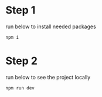 # Step 1
run below to install needed packages
```js client
npm i
```

# Step 2
run below to see the project locally
```js client
npm run dev
```